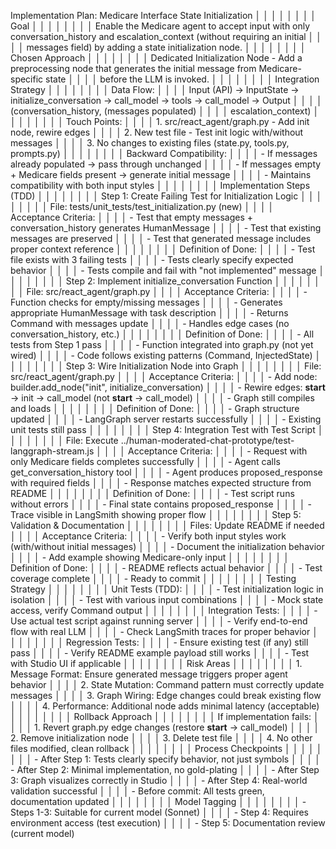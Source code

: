  Implementation Plan: Medicare Interface State Initialization                                                                   │ │
│ │                                                                                                                                │ │
│ │ Goal                                                                                                                           │ │
│ │                                                                                                                                │ │
│ │ Enable the Medicare agent to accept input with only conversation_history and escalation_context (without requiring an initial  │ │
│ │ messages field) by adding a state initialization node.                                                                         │ │
│ │                                                                                                                                │ │
│ │ Chosen Approach                                                                                                                │ │
│ │                                                                                                                                │ │
│ │ Dedicated Initialization Node - Add a preprocessing node that generates the initial message from Medicare-specific state       │ │
│ │ before the LLM is invoked.                                                                                                     │ │
│ │                                                                                                                                │ │
│ │ Integration Strategy                                                                                                           │ │
│ │                                                                                                                                │ │
│ │ Data Flow:                                                                                                                     │ │
│ │ Input (API) → InputState → initialize_conversation → call_model → tools → call_model → Output                                  │ │
│ │                 (conversation_history,         (messages populated)                                                            │ │
│ │                  escalation_context)                                                                                           │ │
│ │                                                                                                                                │ │
│ │ Touch Points:                                                                                                                  │ │
│ │ 1. src/react_agent/graph.py - Add init node, rewire edges                                                                      │ │
│ │ 2. New test file - Test init logic with/without messages                                                                       │ │
│ │ 3. No changes to existing files (state.py, tools.py, prompts.py)                                                               │ │
│ │                                                                                                                                │ │
│ │ Backward Compatibility:                                                                                                        │ │
│ │ - If messages already populated → pass through unchanged                                                                       │ │
│ │ - If messages empty + Medicare fields present → generate initial message                                                       │ │
│ │ - Maintains compatibility with both input styles                                                                               │ │
│ │                                                                                                                                │ │
│ │ Implementation Steps (TDD)                                                                                                     │ │
│ │                                                                                                                                │ │
│ │ Step 1: Create Failing Test for Initialization Logic                                                                           │ │
│ │                                                                                                                                │ │
│ │ File: tests/unit_tests/test_initialization.py (new)                                                                            │ │
│ │ Acceptance Criteria:                                                                                                           │ │
│ │ - Test that empty messages + conversation_history generates HumanMessage                                                       │ │
│ │ - Test that existing messages are preserved                                                                                    │ │
│ │ - Test that generated message includes proper context reference                                                                │ │
│ │                                                                                                                                │ │
│ │ Definition of Done:                                                                                                            │ │
│ │ - Test file exists with 3 failing tests                                                                                        │ │
│ │ - Tests clearly specify expected behavior                                                                                      │ │
│ │ - Tests compile and fail with "not implemented" message                                                                        │ │
│ │                                                                                                                                │ │
│ │ Step 2: Implement initialize_conversation Function                                                                             │ │
│ │                                                                                                                                │ │
│ │ File: src/react_agent/graph.py                                                                                                 │ │
│ │ Acceptance Criteria:                                                                                                           │ │
│ │ - Function checks for empty/missing messages                                                                                   │ │
│ │ - Generates appropriate HumanMessage with task description                                                                     │ │
│ │ - Returns Command with messages update                                                                                         │ │
│ │ - Handles edge cases (no conversation_history, etc.)                                                                           │ │
│ │                                                                                                                                │ │
│ │ Definition of Done:                                                                                                            │ │
│ │ - All tests from Step 1 pass                                                                                                   │ │
│ │ - Function integrated into graph.py (not yet wired)                                                                            │ │
│ │ - Code follows existing patterns (Command, InjectedState)                                                                      │ │
│ │                                                                                                                                │ │
│ │ Step 3: Wire Initialization Node into Graph                                                                                    │ │
│ │                                                                                                                                │ │
│ │ File: src/react_agent/graph.py                                                                                                 │ │
│ │ Acceptance Criteria:                                                                                                           │ │
│ │ - Add node: builder.add_node("init", initialize_conversation)                                                                  │ │
│ │ - Rewire edges: __start__ → init → call_model (not __start__ → call_model)                                                     │ │
│ │ - Graph still compiles and loads                                                                                               │ │
│ │                                                                                                                                │ │
│ │ Definition of Done:                                                                                                            │ │
│ │ - Graph structure updated                                                                                                      │ │
│ │ - LangGraph server restarts successfully                                                                                       │ │
│ │ - Existing unit tests still pass                                                                                               │ │
│ │                                                                                                                                │ │
│ │ Step 4: Integration Test with Test Script                                                                                      │ │
│ │                                                                                                                                │ │
│ │ File: Execute ../human-moderated-chat-prototype/test-langgraph-stream.js                                                       │ │
│ │ Acceptance Criteria:                                                                                                           │ │
│ │ - Request with only Medicare fields completes successfully                                                                     │ │
│ │ - Agent calls get_conversation_history tool                                                                                    │ │
│ │ - Agent produces proposed_response with required fields                                                                        │ │
│ │ - Response matches expected structure from README                                                                              │ │
│ │                                                                                                                                │ │
│ │ Definition of Done:                                                                                                            │ │
│ │ - Test script runs without errors                                                                                              │ │
│ │ - Final state contains proposed_response                                                                                       │ │
│ │ - Trace visible in LangSmith showing proper flow                                                                               │ │
│ │                                                                                                                                │ │
│ │ Step 5: Validation & Documentation                                                                                             │ │
│ │                                                                                                                                │ │
│ │ Files: Update README if needed                                                                                                 │ │
│ │ Acceptance Criteria:                                                                                                           │ │
│ │ - Verify both input styles work (with/without initial messages)                                                                │ │
│ │ - Document the initialization behavior                                                                                         │ │
│ │ - Add example showing Medicare-only input                                                                                      │ │
│ │                                                                                                                                │ │
│ │ Definition of Done:                                                                                                            │ │
│ │ - README reflects actual behavior                                                                                              │ │
│ │ - Test coverage complete                                                                                                       │ │
│ │ - Ready to commit                                                                                                              │ │
│ │                                                                                                                                │ │
│ │ Testing Strategy                                                                                                               │ │
│ │                                                                                                                                │ │
│ │ Unit Tests (TDD):                                                                                                              │ │
│ │ - Test initialization logic in isolation                                                                                       │ │
│ │ - Test with various input combinations                                                                                         │ │
│ │ - Mock state access, verify Command output                                                                                     │ │
│ │                                                                                                                                │ │
│ │ Integration Tests:                                                                                                             │ │
│ │ - Use actual test script against running server                                                                                │ │
│ │ - Verify end-to-end flow with real LLM                                                                                         │ │
│ │ - Check LangSmith traces for proper behavior                                                                                   │ │
│ │                                                                                                                                │ │
│ │ Regression Tests:                                                                                                              │ │
│ │ - Ensure existing test (if any) still pass                                                                                     │ │
│ │ - Verify README example payload still works                                                                                    │ │
│ │ - Test with Studio UI if applicable                                                                                            │ │
│ │                                                                                                                                │ │
│ │ Risk Areas                                                                                                                     │ │
│ │                                                                                                                                │ │
│ │ 1. Message Format: Ensure generated message triggers proper agent behavior                                                     │ │
│ │ 2. State Mutation: Command pattern must correctly update messages                                                              │ │
│ │ 3. Graph Wiring: Edge changes could break existing flow                                                                        │ │
│ │ 4. Performance: Additional node adds minimal latency (acceptable)                                                              │ │
│ │                                                                                                                                │ │
│ │ Rollback Approach                                                                                                              │ │
│ │                                                                                                                                │ │
│ │ If implementation fails:                                                                                                       │ │
│ │ 1. Revert graph.py edge changes (restore __start__ → call_model)                                                               │ │
│ │ 2. Remove initialization node                                                                                                  │ │
│ │ 3. Delete test file                                                                                                            │ │
│ │ 4. No other files modified, clean rollback                                                                                     │ │
│ │                                                                                                                                │ │
│ │ Process Checkpoints                                                                                                            │ │
│ │                                                                                                                                │ │
│ │ - After Step 1: Tests clearly specify behavior, not just symbols                                                               │ │
│ │ - After Step 2: Minimal implementation, no gold-plating                                                                        │ │
│ │ - After Step 3: Graph visualizes correctly in Studio                                                                           │ │
│ │ - After Step 4: Real-world validation successful                                                                               │ │
│ │ - Before commit: All tests green, documentation updated                                                                        │ │
│ │                                                                                                                                │ │
│ │ Model Tagging                                                                                                                  │ │
│ │                                                                                                                                │ │
│ │ - Steps 1-3: Suitable for current model (Sonnet)                                                                               │ │
│ │ - Step 4: Requires environment access (test execution)                                                                         │ │
│ │ - Step 5: Documentation review (current model)   